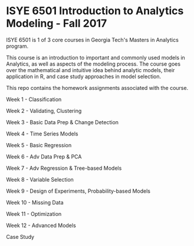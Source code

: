 # ISYE 6501 Introduction to Analytics Modeling - Fall 2017

ISYE 6501 is 1 of 3 core courses in Georgia Tech's Masters in Analytics program.

This course is an	introduction	to	important	and	commonly	used	models	in	Analytics,	as	well	as	aspects	of	the modeling	process. The course goes over the mathematical 
and intuitive idea behind analytic models, their application in R, and case study approaches in model selection.

This repo contains the homework assignments associated with the course.

Week 1 - Classification

Week 2 - Validating, Clustering

Week 3 - Basic Data Prep & Change Detection

Week 4 - Time Series Models

Week 5 - Basic Regression

Week 6 - Adv Data Prep & PCA

Week 7 - Adv Regression & Tree-based Models

Week 8 - Variable Selection

Week 9 - Design of Experiments, Probability-based Models

Week 10 - Missing Data

Week 11 - Optimization

Week 12 - Advanced Models

Case Study
